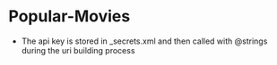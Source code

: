 # Popular-Movies
- The api key is stored in _secrets.xml and then called with @strings during the uri building process
